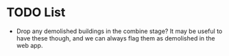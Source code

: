 # TODO List

-   Drop any demolished buildings in the combine stage? It may be useful to have these
    though, and we can always flag them as demolished in the web app.
